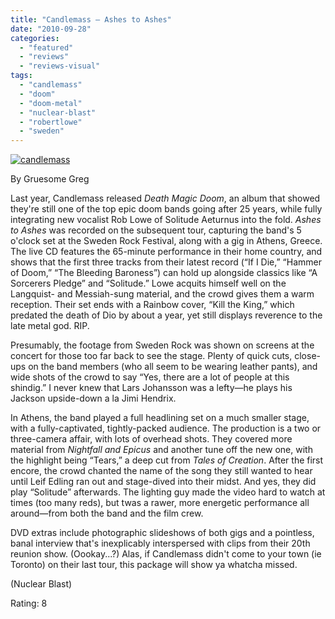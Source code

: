 ```yaml
---
title: "Candlemass – Ashes to Ashes"
date: "2010-09-28"
categories: 
  - "featured"
  - "reviews"
  - "reviews-visual"
tags: 
  - "candlemass"
  - "doom"
  - "doom-metal"
  - "nuclear-blast"
  - "robertlowe"
  - "sweden"
---
```


[![](http://www.hellbound.ca/wp-content/uploads/2010/09/candlemass.jpg "candlemass")](http://www.hellbound.ca/wp-content/uploads/2010/09/candlemass.jpg)

By Gruesome Greg

Last year, Candlemass released _Death Magic Doom_, an album that showed they're still one of the top epic doom bands going after 25 years, while fully integrating new vocalist Rob Lowe of Solitude Aeturnus into the fold. _Ashes to Ashes_ was recorded on the subsequent tour, capturing the band's 5 o'clock set at the Sweden Rock Festival, along with a gig in Athens, Greece. The live CD features the 65-minute performance in their home country, and shows that the first three tracks from their latest record (“If I Die,” “Hammer of Doom,” “The Bleeding Baroness”) can hold up alongside classics like “A Sorcerers Pledge” and “Solitude.” Lowe acquits himself well on the Langquist- and Messiah-sung material, and the crowd gives them a warm reception. Their set ends with a Rainbow cover, “Kill the King,” which predated the death of Dio by about a year, yet still displays reverence to the late metal god. RIP.

Presumably, the footage from Sweden Rock was shown on screens at the concert for those too far back to see the stage. Plenty of quick cuts, close-ups on the band members (who all seem to be wearing leather pants), and wide shots of the crowd to say “Yes, there are a lot of people at this shindig.” I never knew that Lars Johansson was a lefty—he plays his Jackson upside-down a la Jimi Hendrix.

In Athens, the band played a full headlining set on a much smaller stage, with a fully-captivated, tightly-packed audience. The production is a two or three-camera affair, with lots of overhead shots. They covered more material from _Nightfall and Epicus_ and another tune off the new one, with the highlight being “Tears,” a deep cut from _Tales of Creation_. After the first encore, the crowd chanted the name of the song they still wanted to hear until Leif Edling ran out and stage-dived into their midst. And yes, they did play “Solitude” afterwards. The lighting guy made the video hard to watch at times (too many reds), but twas a rawer, more energetic performance all around—from both the band and the film crew.

DVD extras include photographic slideshows of both gigs and a pointless, banal interview that's inexplicably interspersed with clips from their 20th reunion show. (Oookay...?) Alas, if Candlemass didn't come to your town (ie Toronto) on their last tour, this package will show ya whatcha missed.

(Nuclear Blast)

Rating: 8
